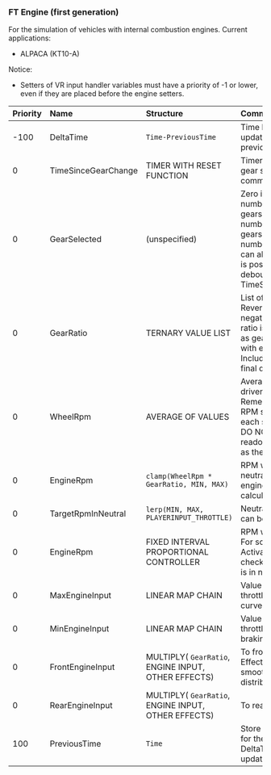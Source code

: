 ### FT Engine (first generation)

For the simulation of vehicles with internal combustion engines. Current applications:

- ALPACA (KT10-A)

Notice:

- Setters of VR input handler variables must have a priority of -1 or lower, even if they are placed before the engine setters.

| Priority | Name | Structure | Comments |
| --- | :--- | :--- | :--- |
| -100 | DeltaTime | `Time-PreviousTime` | Time between this update and the previous update. |
| 0 | TimeSinceGearChange | TIMER WITH RESET FUNCTION | Timer is reset when a gear shift is commanded. |
| 0 | GearSelected | (unspecified) | Zero is neutral, positive numbers are forward gears, and negative numbers are reverse gears. Other gear number assignments can also be chosen. It is possible to add debounce using TimeSinceGearChange. |
| 0 | GearRatio | TERNARY VALUE LIST | List of gear ratios. Reverse gear ratios are negative. Neutral gear ratio is defined as zero as gear ratio multiplies with engine input. Include a multiplier for final drive. |
| 0 | WheelRpm | AVERAGE OF VALUES | Average RPM of all driven wheels. Remember that wheel RPM sign is different on each side of the car. DO NOT use RPM readouts from engines as they are unsigned. |
| 0 | EngineRpm | `clamp(WheelRpm * GearRatio, MIN, MAX)` | RPM when not in neutral. Used for engine input calculations. |
| 0 | TargetRpmInNeutral | `lerp(MIN, MAX, PLAYERINPUT_THROTTLE)` | Neutral RPM controller can be improved. |
| 0 | EngineRpm | FIXED INTERVAL PROPORTIONAL CONTROLLER | RPM when in neutral. For sound effects only. Activator is used to check that the vehicle is in neutral gear. |
| 0 | MaxEngineInput | LINEAR MAP CHAIN | Value when engine throttle is full. Torque curve. |
| 0 | MinEngineInput | LINEAR MAP CHAIN | Value when engine throttle is zero. Engine braking curve.
| 0 | FrontEngineInput | MULTIPLY( `GearRatio`, ENGINE INPUT, OTHER EFFECTS) | To front axle engine. Effects include smoothing and torque distribution. |
| 0 | RearEngineInput | MULTIPLY( `GearRatio`, ENGINE INPUT, OTHER EFFECTS) | To rear axle engine. |
| 100 | PreviousTime | `Time` | Store the update time for the calculation of DeltaTime in the next update. |
